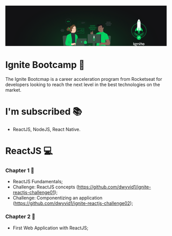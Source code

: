 ![Ignite_Bootcamp](https://github.com/dwyvid1/ignite-bootcamp/blob/master/assets/ignite.png)

# Ignite Bootcamp :rocket:

The Ignite Bootcmap is a career acceleration program from Rocketseat for developers looking to reach the next level in the best technologies on the market.

# I'm subscribed :books:
* ReactJS, NodeJS, React Native.

# ReactJS :computer:
### Chapter 1 📙
* ReactJS Fundamentals;
* Challenge: ReactJS concepts (https://github.com/dwyvid1/ignite-reactjs-challenge01);
* Challenge: Componentizing an application (https://github.com/dwyvid1/ignite-reactjs-challenge02);

### Chapter 2 📘
* First Web Application with ReactJS;
